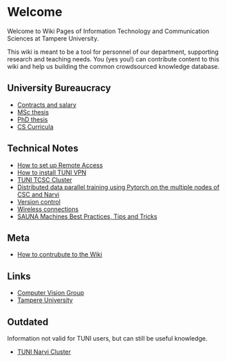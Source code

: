 # Welcome

Welcome to Wiki Pages of Information Technology and Communication Sciences at Tampere University.

This wiki is meant to be a tool for personnel of our department, supporting research and teaching needs. You (yes you!) can contribute content to this wiki and help us building the common crowdsourced knowledge database.

## University Bureaucracy

- [Contracts and salary](University-Bureaucracy/employee.md)
- [MSc thesis](University-Bureaucracy/msc_thesis.md)
- [PhD thesis](University-Bureaucracy/phd_thesis.md)
- [CS Curricula](University-Bureaucracy/cs_curricula.md)

## Technical Notes

- [How to set up Remote Access](Technical-Notes/how-to-set-up-remote-access.md)
- [How to install TUNI VPN](Technical-Notes/install-tuni-vpn.md)
- [TUNI TCSC Cluster](Technical-Notes/tuni-tcsc-cluster.md)
- [Distributed data parallel training using Pytorch on the multiple nodes of CSC and Narvi](Technical-Notes/Distributed_dataparallel_pytorch.md)
- [Version control](Technical-Notes/version_control.md)
- [Wireless connections](Technical-Notes/wifi.md)
- [SAUNA Machines Best Practices, Tips and Tricks](Technical-Notes/sauna-machines-tips-and-tricks.md)

## Meta

- [How to contrubute to the Wiki](Meta/how-to-contribute.md)

## Links

- [Computer Vision Group](https://research.tuni.fi/vision/)
- [Tampere University](https://www.tuni.fi/en)

## Outdated
Information not valid for TUNI users, but can still be useful knowledge.

- [TUNI Narvi Cluster](X-Outdated/tuni-narvi-cluster.md)
